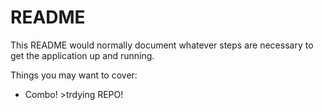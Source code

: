 # README

This README would normally document whatever steps are necessary to get the
application up and running.

Things you may want to cover:

* Combo! >trdying REPO!


